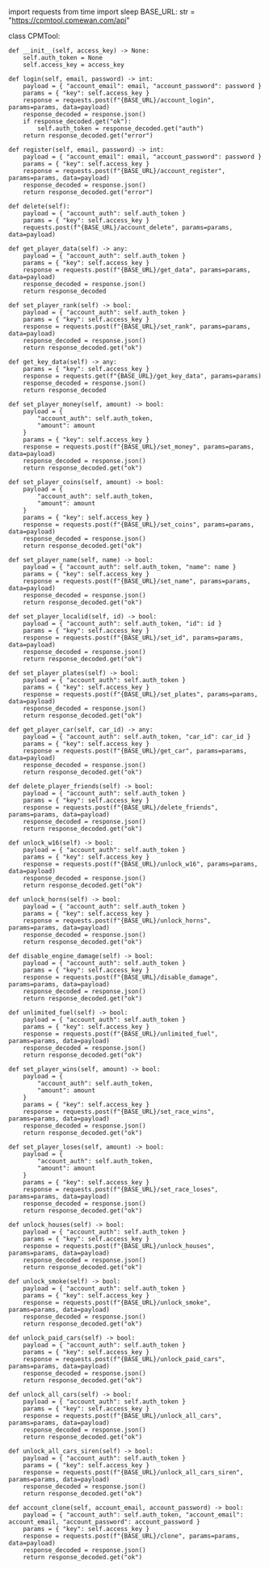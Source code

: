 
import requests
from time import sleep
BASE_URL: str = "https://cpmtool.cpmewan.com/api"

class CPMTool:

    def __init__(self, access_key) -> None:
        self.auth_token = None
        self.access_key = access_key
    
    def login(self, email, password) -> int:
        payload = { "account_email": email, "account_password": password }
        params = { "key": self.access_key }
        response = requests.post(f"{BASE_URL}/account_login", params=params, data=payload)
        response_decoded = response.json()
        if response_decoded.get("ok"):
            self.auth_token = response_decoded.get("auth")
        return response_decoded.get("error")
    
    def register(self, email, password) -> int:
        payload = { "account_email": email, "account_password": password }
        params = { "key": self.access_key }
        response = requests.post(f"{BASE_URL}/account_register", params=params, data=payload)
        response_decoded = response.json()
        return response_decoded.get("error")
    
    def delete(self):
        payload = { "account_auth": self.auth_token }
        params = { "key": self.access_key }
        requests.post(f"{BASE_URL}/account_delete", params=params, data=payload)

    def get_player_data(self) -> any:
        payload = { "account_auth": self.auth_token }
        params = { "key": self.access_key }
        response = requests.post(f"{BASE_URL}/get_data", params=params, data=payload)
        response_decoded = response.json()
        return response_decoded
    
    def set_player_rank(self) -> bool:
        payload = { "account_auth": self.auth_token }
        params = { "key": self.access_key }
        response = requests.post(f"{BASE_URL}/set_rank", params=params, data=payload)
        response_decoded = response.json()
        return response_decoded.get("ok")
    
    def get_key_data(self) -> any:
        params = { "key": self.access_key }
        response = requests.get(f"{BASE_URL}/get_key_data", params=params)
        response_decoded = response.json()
        return response_decoded
    
    def set_player_money(self, amount) -> bool:
        payload = {
            "account_auth": self.auth_token,
            "amount": amount
        }
        params = { "key": self.access_key }
        response = requests.post(f"{BASE_URL}/set_money", params=params, data=payload)
        response_decoded = response.json()
        return response_decoded.get("ok")
    
    def set_player_coins(self, amount) -> bool:
        payload = {
            "account_auth": self.auth_token,
            "amount": amount
        }
        params = { "key": self.access_key }
        response = requests.post(f"{BASE_URL}/set_coins", params=params, data=payload)
        response_decoded = response.json()
        return response_decoded.get("ok")
    
    def set_player_name(self, name) -> bool:
        payload = { "account_auth": self.auth_token, "name": name }
        params = { "key": self.access_key }
        response = requests.post(f"{BASE_URL}/set_name", params=params, data=payload)
        response_decoded = response.json()
        return response_decoded.get("ok")
    
    def set_player_localid(self, id) -> bool:
        payload = { "account_auth": self.auth_token, "id": id }
        params = { "key": self.access_key }
        response = requests.post(f"{BASE_URL}/set_id", params=params, data=payload)
        response_decoded = response.json()
        return response_decoded.get("ok")

    def set_player_plates(self) -> bool:
        payload = { "account_auth": self.auth_token }
        params = { "key": self.access_key }
        response = requests.post(f"{BASE_URL}/set_plates", params=params, data=payload)
        response_decoded = response.json()
        return response_decoded.get("ok")
    
    def get_player_car(self, car_id) -> any:
        payload = { "account_auth": self.auth_token, "car_id": car_id }
        params = { "key": self.access_key }
        response = requests.post(f"{BASE_URL}/get_car", params=params, data=payload)
        response_decoded = response.json()
        return response_decoded.get("ok")
    
    def delete_player_friends(self) -> bool:
        payload = { "account_auth": self.auth_token }
        params = { "key": self.access_key }
        response = requests.post(f"{BASE_URL}/delete_friends", params=params, data=payload)
        response_decoded = response.json()
        return response_decoded.get("ok")
    
    def unlock_w16(self) -> bool:
        payload = { "account_auth": self.auth_token }
        params = { "key": self.access_key }
        response = requests.post(f"{BASE_URL}/unlock_w16", params=params, data=payload)
        response_decoded = response.json()
        return response_decoded.get("ok")
    
    def unlock_horns(self) -> bool:
        payload = { "account_auth": self.auth_token }
        params = { "key": self.access_key }
        response = requests.post(f"{BASE_URL}/unlock_horns", params=params, data=payload)
        response_decoded = response.json()
        return response_decoded.get("ok")
    
    def disable_engine_damage(self) -> bool:
        payload = { "account_auth": self.auth_token }
        params = { "key": self.access_key }
        response = requests.post(f"{BASE_URL}/disable_damage", params=params, data=payload)
        response_decoded = response.json()
        return response_decoded.get("ok")

    def unlimited_fuel(self) -> bool:
        payload = { "account_auth": self.auth_token }
        params = { "key": self.access_key }
        response = requests.post(f"{BASE_URL}/unlimited_fuel", params=params, data=payload)
        response_decoded = response.json()
        return response_decoded.get("ok")
    
    def set_player_wins(self, amount) -> bool:
        payload = {
            "account_auth": self.auth_token,
            "amount": amount
        }
        params = { "key": self.access_key }
        response = requests.post(f"{BASE_URL}/set_race_wins", params=params, data=payload)
        response_decoded = response.json()
        return response_decoded.get("ok")

    def set_player_loses(self, amount) -> bool:
        payload = {
            "account_auth": self.auth_token,
            "amount": amount
        }
        params = { "key": self.access_key }
        response = requests.post(f"{BASE_URL}/set_race_loses", params=params, data=payload)
        response_decoded = response.json()
        return response_decoded.get("ok")

    def unlock_houses(self) -> bool:
        payload = { "account_auth": self.auth_token }
        params = { "key": self.access_key }
        response = requests.post(f"{BASE_URL}/unlock_houses", params=params, data=payload)
        response_decoded = response.json()
        return response_decoded.get("ok")
    
    def unlock_smoke(self) -> bool:
        payload = { "account_auth": self.auth_token }
        params = { "key": self.access_key }
        response = requests.post(f"{BASE_URL}/unlock_smoke", params=params, data=payload)
        response_decoded = response.json()
        return response_decoded.get("ok")
    
    def unlock_paid_cars(self) -> bool:
        payload = { "account_auth": self.auth_token }
        params = { "key": self.access_key }
        response = requests.post(f"{BASE_URL}/unlock_paid_cars", params=params, data=payload)
        response_decoded = response.json()
        return response_decoded.get("ok")
    
    def unlock_all_cars(self) -> bool:
        payload = { "account_auth": self.auth_token }
        params = { "key": self.access_key }
        response = requests.post(f"{BASE_URL}/unlock_all_cars", params=params, data=payload)
        response_decoded = response.json()
        return response_decoded.get("ok")
    
    def unlock_all_cars_siren(self) -> bool:
        payload = { "account_auth": self.auth_token }
        params = { "key": self.access_key }
        response = requests.post(f"{BASE_URL}/unlock_all_cars_siren", params=params, data=payload)
        response_decoded = response.json()
        return response_decoded.get("ok")
    
    def account_clone(self, account_email, account_password) -> bool:
        payload = { "account_auth": self.auth_token, "account_email": account_email, "account_password": account_password }
        params = { "key": self.access_key }
        response = requests.post(f"{BASE_URL}/clone", params=params, data=payload)
        response_decoded = response.json()
        return response_decoded.get("ok")
